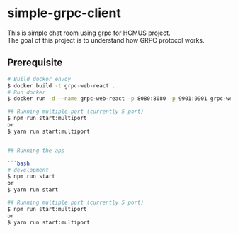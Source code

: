 # simple-grpc-client

This is simple chat room using grpc for HCMUS project. <br>
The goal of this project is to understand how GRPC protocol works.

## Prerequisite
```bash
# Build dockor envoy
$ docker build -t grpc-web-react .
# Run docker
$ docker run -d --name grpc-web-react -p 8080:8080 -p 9901:9901 grpc-web-react

## Running multiple port (currently 5 port)
$ npm run start:multiport
or
$ yarn run start:multiport


## Running the app

```bash
# development
$ npm run start
or
$ yarn run start

## Running multiple port (currently 5 port)
$ npm run start:multiport
or
$ yarn run start:multiport
